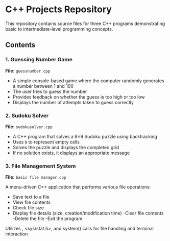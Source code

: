 # C++ Projects Repository

This repository contains source files for three C++ programs demonstrating basic to intermediate-level programming concepts.

## Contents

### 1. Guessing Number Game
**File:** `guessnumber.cpp`

- A simple console-based game where the computer randomly generates a number between 1 and 100
- The user tries to guess the number
- Provides feedback on whether the guess is too high or too low
- Displays the number of attempts taken to guess correctly

### 2. Sudoku Solver
**File:** `sudokusolver.cpp`

- A C++ program that solves a 9×9 Sudoku puzzle using backtracking
- Uses `0` to represent empty cells
- Solves the puzzle and displays the completed grid
- If no solution exists, it displays an appropriate message

### 3. File Management System
**File:** `basic file manager.cpp`

A menu-driven C++ application that performs various file operations:
- Save text to a file
- View file contents
- Check file size
- Display file details (size, creation/modification time)
-Clear file contents
-Delete the file
-Exit the program

Utilizes <fstream>, <sys/stat.h>, and system() calls for file handling and terminal interaction

